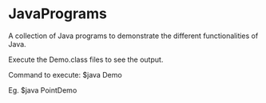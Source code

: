 # JavaPrograms
A collection of Java programs to demonstrate the different functionalities of Java.

Execute the <class>Demo.class files to see the output.

Command to execute:
	$java <class>Demo

Eg.
	$java PointDemo
